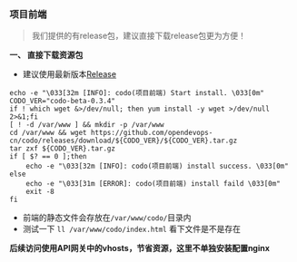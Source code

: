 ### 项目前端

> 我们提供的有release包，建议直接下载release包更为方便！

**一、 直接下载资源包**

- 建议使用最新版本[Release](<https://github.com/opendevops-cn/codo/releases/>)

```
echo -e "\033[32m [INFO]: codo(项目前端) Start install. \033[0m"
CODO_VER="codo-beta-0.3.4"
if ! which wget &>/dev/null; then yum install -y wget >/dev/null 2>&1;fi
[ ! -d /var/www ] && mkdir -p /var/www
cd /var/www && wget https://github.com/opendevops-cn/codo/releases/download/${CODO_VER}/${CODO_VER}.tar.gz
tar zxf ${CODO_VER}.tar.gz
if [ $? == 0 ];then
    echo -e "\033[32m [INFO]: codo(项目前端) install success. \033[0m"
else
    echo -e "\033[31m [ERROR]: codo(项目前端) install faild \033[0m"
    exit -8
fi
```

- 前端的静态文件会存放在`/var/www/codo/`目录内
- 测试一下 `ll /var/www/codo/index.html` 看下文件是不是存在

**后续访问使用API网关中的vhosts，节省资源，这里不单独安装配置nginx**